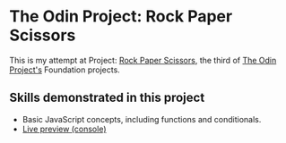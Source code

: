 # The Odin Project: Rock Paper Scissors

This is my attempt at Project: [Rock Paper Scissors](https://www.theodinproject.com/lessons/foundations-rock-paper-scissors), the third of [The Odin Project's](https://www.theodinproject.com/) Foundation projects.


## Skills demonstrated in this project

*  Basic JavaScript concepts, including functions and conditionals.
* [Live preview (console)](https://nonines.github.io/Odin-rock-paper-scissors/)
